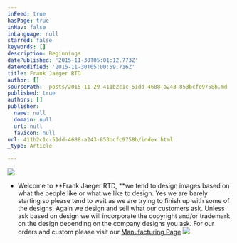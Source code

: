 ```yaml
---
inFeed: true
hasPage: true
inNav: false
inLanguage: null
starred: false
keywords: []
description: Beginnings
datePublished: '2015-11-30T05:01:12.773Z'
dateModified: '2015-11-30T05:00:59.716Z'
title: Frank Jaeger RTD
author: []
sourcePath: _posts/2015-11-29-411b2c1c-51dd-4688-a243-853bcfc9758b.md
published: true
authors: []
publisher:
  name: null
  domain: null
  url: null
  favicon: null
url: 411b2c1c-51dd-4688-a243-853bcfc9758b/index.html
_type: Article

---
```

![](https://the-grid-user-content.s3-us-west-2.amazonaws.com/fc73e0f8-2fc5-4320-95c1-d9859effea41.png)

* Welcome to **Frank Jaeger RTD, **we tend to design images based on what the people like or what we like to design. Yes we are barely starting so please tend to wait as we are trying to finish up with some of the designs. Again we design and sell what our customers ask. Unless ask based on design we will incorporate the copyright and/or trademark on the design depending on the company designs you ask. For our orders and custom please visit our [Manufacturing Page][0]
![](https://imgflo.herokuapp.com/graph/vahj1ThiexotieMo/ca3acc4935b24314847024a3f7d90b13/passthrough.jpg?input=https%3A%2F%2Fthe-grid-user-content.s3-us-west-2.amazonaws.com%2F9403a14e-7bd9-4373-bb7c-c3c905b2f77b.jpg&width=750&height=374)

[0]: smarturl.it/frankjaeger